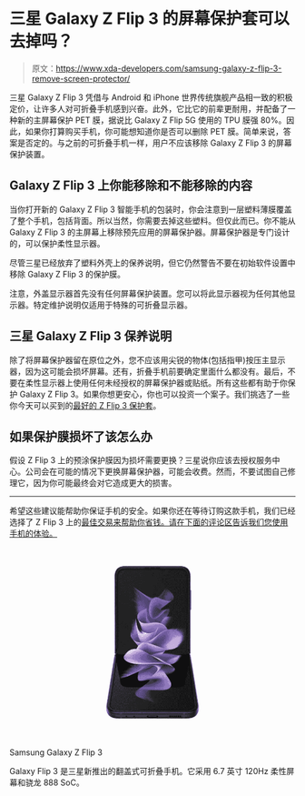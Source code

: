 # 三星 Galaxy Z Flip 3 的屏幕保护套可以去掉吗？

> 原文：<https://www.xda-developers.com/samsung-galaxy-z-flip-3-remove-screen-protector/>

三星 Galaxy Z Flip 3 凭借与 Android 和 iPhone 世界传统旗舰产品相一致的积极定价，让许多人对可折叠手机感到兴奋。此外，它比它的前辈更耐用，并配备了一种新的主屏幕保护 PET 膜，据说比 Galaxy Z Flip 5G 使用的 TPU 膜强 80%。因此，如果你打算购买手机，你可能想知道你是否可以删除 PET 膜。简单来说，答案是否定的。与之前的可折叠手机一样，用户不应该移除 Galaxy Z Flip 3 的屏幕保护装置。

## Galaxy Z Flip 3 上你能移除和不能移除的内容

当你打开新的 Galaxy Z Flip 3 智能手机的包装时，你会注意到一层塑料薄膜覆盖了整个手机，包括背面。所以当然，你需要去掉这些塑料。但仅此而已。你不能从 Galaxy Z Flip 3 的主屏幕上移除预先应用的屏幕保护器。屏幕保护器是专门设计的，可以保护柔性显示器。

尽管三星已经放弃了塑料外壳上的保养说明，但它仍然警告不要在初始软件设置中移除 Galaxy Z Flip 3 的保护膜。

注意，外盖显示器首先没有任何屏幕保护装置。您可以将此显示器视为任何其他显示器。特定维护说明仅适用于特殊的可折叠显示器。

## 三星 Galaxy Z Flip 3 保养说明

除了将屏幕保护器留在原位之外，您不应该用尖锐的物体(包括指甲)按压主显示器，因为这可能会损坏屏幕。还有，折叠手机前要确定里面什么都没有。最后，不要在柔性显示器上使用任何未经授权的屏幕保护器或贴纸。所有这些都有助于你保护 Galaxy Z Flip 3。如果你想更安心，你也可以投资一个案子。我们挑选了一些你今天可以买到的[最好的 Z Flip 3 保护套](https://www.xda-developers.com/best-galaxy-z-flip-3-cases/)。

## 如果保护膜损坏了该怎么办

假设 Z Flip 3 上的预涂保护膜因为损坏需要更换？三星说你应该去授权服务中心。公司会在可能的情况下更换屏幕保护器，可能会收费。然而，不要试图自己修理它，因为你可能最终会对它造成更大的损害。

* * *

希望这些建议能帮助你保证手机的安全。如果你还在等待订购这款手机，我们已经选择了 Z Flip 3 上的[最佳交易来帮助你省钱。请在下面的评论区告诉我们您使用手机的体验。](https://www.xda-developers.com/best-galaxy-z-flip-3-deals/)

 <picture>![The Samsung Galaxy Z Flip 3 is now available for $699.99 on Amazon, its lowest price on the platform yet.](img/f99604dfd0ef38a433b0bf1eb1c8de80.png)</picture> 

Samsung Galaxy Z Flip 3

Galaxy Flip 3 是三星新推出的翻盖式可折叠手机。它采用 6.7 英寸 120Hz 柔性屏幕和骁龙 888 SoC。